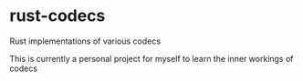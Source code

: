 # rust-codecs

Rust implementations of various codecs

This is currently a personal project for myself to learn the inner workings of codecs
